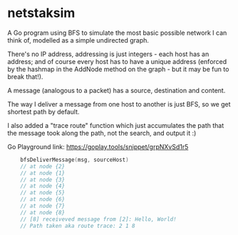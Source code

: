 # netstaksim

A Go program using BFS to simulate the most basic possible network I can think of, modelled as a simple undirected graph.

There's no IP address, addressing is just integers - each host has an address; and of course every host has to have a unique address (enforced by the hashmap in the AddNode method on the graph - but it may be fun to break that!).

A message (analogous to a packet) has a source, destination and content.

The way I deliver a message from one host to another is just BFS, so we get shortest path by default.

I also added a "trace route" function which just accumulates the path that the message took along the path, not the search, and output it :)

Go Playground link: <https://goplay.tools/snippet/grpNXvSd1r5>

```go
    bfsDeliverMessage(msg, sourceHost)
    // at node {2}
    // at node {1}
    // at node {3}
    // at node {4}
    // at node {5}
    // at node {6}
    // at node {7}
    // at node {8}
    // [8] receiveved message from [2]: Hello, World!
    // Path taken aka route trace: 2 1 8 
```

